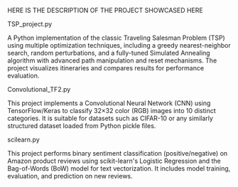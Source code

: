 HERE IS THE DESCRIPTION OF THE PROJECT SHOWCASED HERE

TSP_project.py

A Python implementation of the classic Traveling Salesman Problem (TSP) using multiple optimization techniques, including a greedy nearest-neighbor search,
random perturbations, and a fully-tuned Simulated Annealing algorithm with advanced path manipulation and reset mechanisms. The project visualizes itineraries
and compares results for performance evaluation.

Convolutional_TF2.py

This project implements a Convolutional Neural Network (CNN) using TensorFlow/Keras to classify 32×32 color (RGB) images into 10 distinct categories.
It is suitable for datasets such as CIFAR-10 or any similarly structured dataset loaded from Python pickle files.

scilearn.py

This project performs binary sentiment classification (positive/negative) on Amazon product reviews using scikit-learn's Logistic Regression and the Bag-of-Words (BoW) model for text vectorization. It includes model training, evaluation, and prediction on new reviews.


